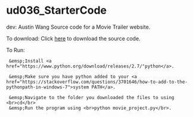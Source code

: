 # ud036_StarterCode
dev: Austin Wang
Source code for a Movie Trailer website.


To download:
     Click <a href="https://github.com/Randercrop/ud036_StarterCode">here</a> to download the source code.
     
To Run:

     &emsp;Install <a href="https://www.python.org/download/releases/2.7/"python</a>.
     
     &emsp;Make sure you have python added to your <a href="https://stackoverflow.com/questions/3701646/how-to-add-to-the-pythonpath-in-windows-7">system PATH</a>.
     
     &emsp;Navigate to the folder you downloaded the files to using <br>cd</br>
     &emsp;Run the program using <br>python movie_project.py</br>.
     
     

